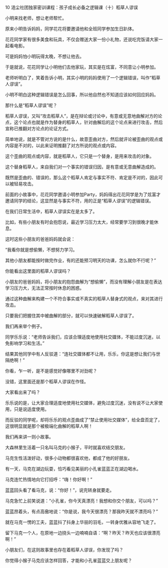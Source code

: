 10 浥尘社团独家密训课程：孩子成长必备之逻辑课（十）稻草人谬误



小明来找老师，想让老师帮忙。



原来小明告诉妈妈，同学花花将要邀请他和全班同学参加生日趴体。

花花同学家有很多美食和玩具，不仅会赠送大家一份小礼物，还说吃完饭请大家一起看电影。

可是妈妈怕小明玩得太晚，不想让他去。

于是就说，花花同学让小明他们去他家玩，其实是在炫富，不同意让小明参加。



老师听明白了，笑着告诉小明，其实小明的妈妈使用了一个逻辑错误，叫作“稻草人谬误”。

小明不明白这种逻辑错误是怎么回事，所以他自然也不知道应该如何回应妈妈。

那什么是“稻草人谬误”呢？



稻草人谬误，又叫“攻击稻草人”，是在辩论或讨论中，有意或无意地曲解对方的论点，这个论点也就是作为替身的稻草人，针对曲解后的这个论点来进行攻击，然后宣称已推翻对方论点的论证方式。

简单地说，就是不管对方说的是什么，故意歪曲对方，然后就评论被歪曲的观点或内容是不对的，以此来证明推翻了对方所说的观点或内容。

这个歪曲的观点或内容，就是稻草人，它只是一个替身，是用来攻击的对象。

这个替身稻草人，来自我们对一个事实的错误归因，是有意或无意曲解造成的。

既然是歪曲的、错误的，那么这个稻草人肯定与事实不符、肯定是不对的，因此可以被轻易攻击。



前面的小故事中，花花同学邀请小明参加Party，妈妈得出花花同学是为了炫富才邀请同学的结论，这显然是与事实不符，用的正是“稻草人谬误”的逻辑错误。

在我们日常生活中，稻草人谬误实在是太多了。



比如，有些小朋友有时会抱怨说，最近学习压力太大，经常要学习到很晚才能休息。

这时这些小朋友的爸爸妈妈就会说：

“我看你就是想偷懒，不想努力学习。

其他小朋友都能按时做完作业，有的还能预习明天的功课，怎么就你不行呢？”



你能看出这里面的稻草人谬误吗？

小朋友的爸爸妈妈，将小朋友的抱怨曲解为“想偷懒”，而没有理解小朋友是在表达学习压力大，无法正常按时休息的困惑。

通过这种曲解来构建一个不符合事实或不真实的稻草人替身式的观点，来对其进行攻击。

只要我们把握住其中被曲解的部分，就可以快速破解稻草人谬误了。



我们再来举个例子。

同学乐乐说：“老师告诉我们，应该合理适度地使用社交媒体，不能过度沉迷，以免影响学习和生活。”

结果其他同学中有人反驳道：“连社交媒体都不让用，乐乐，你这是想让我们与世隔绝啊！”

你看，乍一听，是不是感觉好像哪里不对劲呢？

没错，这里面还是那个稻草人谬误在作怪。

大家看出来了吗？

乐乐说的是，让大家合理适度地使用社交媒体，避免过度沉迷，没有说不让大家使用，只是说适度使用。

而反驳的同学呢，却将乐乐的观点歪曲成了“禁止使用社交媒体”，给全盘否定了，这很明显就是那个被极端化曲解的稻草人啊！



我们再来讲一则小故事。



大森林里生活着一只名叫马克的小猴子，平时就喜欢结交朋友。

马克生性活泼好动，很多小动物都很喜欢他，都成了他的好朋友。

有一天，马克在湖边玩耍，恰巧看见美丽的小孔雀蓝蓝正在湖边喝水。

马克连忙热情地向它打招呼：“嗨！你好啊！”

蓝蓝回头看了看马克，说：“你好！”，说完转身就要走。

马克急忙上前笑说道：“小孔雀，你今天真漂亮！我想和你交个朋友，可以吗？”



蓝蓝昂着头，有点高傲地说：“你是说，我今天很漂亮？那我昨天就不漂亮吗？”

就在马克一愣的工夫，蓝蓝抖了抖身上华丽的羽毛，一转身优雅从容地飞走了。

留下马克一个人，在原地一边挠头一边喃喃自语：“啊？昨天？昨天也应该很漂亮啊！”



小朋友们，在这则故事里也存在着稻草人谬误，你发现了吗？

你觉得小猴子马克应该怎样回答，才能和小孔雀蓝蓝交上朋友呢？























